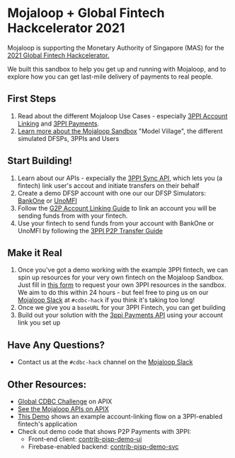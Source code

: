 
<CDBCBanner />

# Mojaloop + Global Fintech Hackcelerator 2021

Mojaloop is supporting the Monetary Authority of Singapore (MAS) for the [2021 Global Fintech Hackcelerator.](https://www.fintechfestival.sg/global-fintech-hackcelerator/)

We built this sandbox to help you get up and running with Mojaloop, and to explore how you can get last-mile delivery of payments to real people.

## First Steps

1. Read about the different Mojaloop Use Cases - especially [3PPI Account Linking](/usecases/3ppi-account-linking) and [3PPI Payments](/usecases/3ppi-transfer).
2. [Learn more about the Mojaloop Sandbox](/overview/) "Model Village", the different simulated DFSPs, 3PPIs and Users

## Start Building!
1. Learn about our APIs - expecially the [3PPI Sync API](/apis/sync-3ppi.html), which lets you (a fintech) link user's accout and initiate transfers on their behalf
2. Create a demo DFSP account with one our our DFSP Simulators: [BankOne](http://sandbox.mojaloop.io/bankone) or [UnoMFI](http://sandbox.mojaloop.io/bankone)
3. Follow the [G2P Account Linking Guide](/guides/overlay/g2p-3ppi-account-linking) to link an account you will be sending funds from with your fintech.
4. Use your fintech to send funds from your account with BankOne or UnoMFI by following the [3PPI P2P Transfer Guide](guides/payments/3ppi-p2p.html)


## Make it Real

1. Once you've got a demo working with the example 3PPI fintech, we can spin up resources for your very own fintech on the Mojaloop Sandbox. Just fill in [this form](https://coda.io/form/Request-3PPI-Resources-in-the-Mojaloop-Sandbox_d58trRE738q) to request your own 3PPI resources in the sandbox. We aim to do this within 24 hours - but feel free to ping us on our [Mojaloop Slack](https://mojaloop.io/slack) at `#cdbc-hack` if you think it's taking too long!
2. Once we give you a `baseURL` for your 3PPI Fintech, you can get building
3. Build out your solution with the [3ppi Payments API](/apis/sync-3ppi) using your account link you set up


## Have Any Questions?
- Contact us at the `#cdbc-hack` channel on the [Mojaloop Slack](https://mojaloop.io/slack)


## Other Resources:
- [Global CDBC Challenge](https://hackolosseum.apixplatform.com/hackathon/globalcbdcchallenge) on APIX
- [See the Mojaloop APIs on APIX](https://apixplatform.com/solutions/95)
- [This Demo](/demos/#pisp-account-linking) shows an example account-linking flow on a 3PPI-enabled fintech's application
- Check out demo code that shows P2P Payments with 3PPI:
  - Front-end client: [contrib-pisp-demo-ui](https://github.com/mojaloop/contrib-pisp-demo-ui)
  - Firebase-enabled backend: [contrib-pisp-demo-svc](https://github.com/mojaloop/contrib-pisp-demo-svc)





  